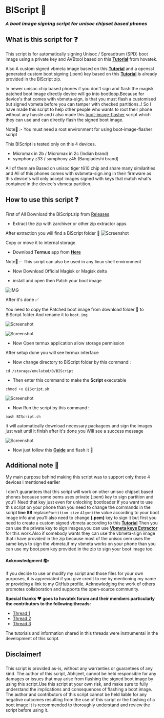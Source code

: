 # BIScript 🚀

**𝘼 𝙗𝙤𝙤𝙩 𝙞𝙢𝙖𝙜𝙚 𝙨𝙞𝙜𝙣𝙞𝙣𝙜 𝙨𝙘𝙧𝙞𝙥𝙩 𝙛𝙤𝙧 𝙪𝙣𝙞𝙨𝙤𝙘 𝙘𝙝𝙞𝙥𝙨𝙚𝙩 𝙗𝙖𝙨𝙚𝙙 𝙥𝙝𝙤𝙣𝙚𝙨** 

## What is this script for ❓
This script is for automatically signing Unisoc / Spreadtrum (SPD) boot image using a private key and AVBtool based on this [**Tutorial**](https://www.hovatek.com/forum/thread-32674.html) from hovatek.

Also A custom signed vbmeta image based on this [**Tutorial**](https://www.hovatek.com/forum/thread-32664.html) and a openssl generated custom boot signing (.pem) key based on this [**Tutorial**](https://www.hovatek.com/forum/thread-32662.html) is already provided in the BIScript zip.


In newer unisoc chip based phones if you don't sign and flash the magisk patched boot image directly device will go into bootloop.Because for device's that comes with vbmeta-sign, is that you must flash a customised but signed vbmeta before you can tamper with checked partitions..! So I have made this script to help other people who wants to root their phone without any hassle and i also made this [boot-image-flasher](https://github.com/gitclone-url/Boot-img-flasher) script which they can use and can directly flash the signed boot image.

Note📜 :- You must need a root environment for using boot-image-flasher script

This BIScript is tested only on this 4 devices.

- Micromax in 2b / Micromax in 2c (Indian brand)
- symphony z33 / symphony z45 (Bangladeshi brand)

All of them are Based on unisoc tiger t610 chip and share many similarities and All of this phones comes with svbmeta-sign.img in their firmware as this device's will only accept images signed with keys that match what's contained in the device's vbmeta partition..

## How to use this script ❓

First of All Download the BIScript.zip from
[Releases](https://github.com/gitclone-url/BIScript/releases)

- Extract the zip with zarchiver or other zip extractor apps

After extraction you will find a BIScript folder 📁
![Screenshot](https://github.com/gitclone-url/android_device_micromax_E7544/assets/98699436/a505a282-149c-4d46-988a-f4744d45d908)

Copy or move it to internal storage.

- Download **Termux** app from [**Here**](https://github.com/HardcodedCat/termux-monet/releases) 

Note📜 :- This script can also be used in any linux shell environment

- Now Download Official Magisk or Magisk delta 

- install and open then Patch your boot image

![IMG](https://github.com/gitclone-url/BIScript/assets/98699436/be31a39e-f236-4876-bc5a-51f3aff37cec)


After it's done ✅

You need to copy the Patched boot image from download folder 📁 to BIScript folder
And rename it to `boot.img`

![Screenshot](https://github.com/gitclone-url/android_device_micromax_E7544/assets/98699436/a0d27951-c4cc-4783-9c25-af02395f68ef)

![Screenshot](https://github.com/gitclone-url/android_device_micromax_E7544/assets/98699436/5dad0371-e401-47bb-a49e-2e5914391af0)

- Now Open termux application allow storage permission 

 After setup done you will see termux 
 interface 

- Now change directory to BIScript folder by this command :
```
cd /storage/emulated/0/BIScript
```
- Then enter this command to make the **Script** executable

```
chmod +x BIScript.sh
```

![Screenshot](https://github.com/gitclone-url/android_device_micromax_E7544/assets/98699436/ad401010-b3dc-4112-9860-33728eb74219)

- Now Run the script by this command :

```
bash BIScript.sh
``` 
It will automatically download necessary packagees and sign the images just wait until it finish after it's done you Will see a success message

![Screenshot](https://github.com/gitclone-url/android_device_micromax_E7544/assets/98699436/22e01b6d-635b-41ca-9d26-03f4932da0aa)

- Now just follow this [**Guide**](https://github.com/gitclone-url/SPD-T610-Phones-Rooting-Tutorial) and flash it 🙂

## Additional note 📜

My main purpose behind making this script was to support only those 4 devices i mentioned earlier 

I don't guarantees that this script will work on other unisoc chipset based phones because some oems uses private (.pem) key to sign partition and you'll Need that key just even for unlocking bootloader If you want to use this script on your phone than you need to change the commands in the script **line 88** replace`Partition size` `Algorithm` value according to your boot image info and you'll also need to change **(.pem)** key to sign it but first you need to create a custom signed vbmeta according to this [**Tutorial**](https://www.hovatek.com/forum/thread-32664.html) Then you can use the private key to sign images.you can use [**Vbmeta keys Extractor**](https://github.com/Fijxu/VBMetaKeysExtractor-Linux) for this work.Also if somebody wants they can use the vbmeta-sign image that i have provided in the zip because most of the unisoc oem uses the same keys to sign the vbmeta,if my vbmeta works on your phone than you can use my boot.pem key provided in the zip to sign your boot image too.

#### **Acknowledgment 📚:**

If you decide to use or modify my script and those files for your own purposes, it is appreciated if you give credit to me by mentioning my name or providing a link to my GitHub profile. Acknowledging the work of others promotes collaboration and supports the open-source community.

**Special thanks ♥️ goes to hovatek forum and their members particularly the contributors to the following threads:**

- [Thread 1](https://www.hovatek.com/forum/thread-32664.html)
- [Thread 2](https://www.hovatek.com/forum/thread-32674.html)
- [Thread 3](https://www.hovatek.com/forum/thread-32662.html)

The tutorials and information shared in this threads were instrumental in the development of this script.


## Disclaimer❗

This script is provided as-is, without any warranties or guarantees of any kind. The author of this script, Abhijeet, cannot be held responsible for any damages or issues that may arise from flashing the signed boot image by using this script.Use this script at your own risk, and make sure to fully understand the implications and consequences of flashing a boot image. The author and contributors of this script cannot be held liable for any negative outcomes resulting from the use of this script or the flashing of a boot image
It is recommended to thoroughly understand and review the script before using it.


